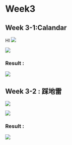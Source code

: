 # Week3
## Week 3-1:Calandar 
HI
![](https://hackmd.io/_uploads/SkOxn1EF3.png)

![](https://hackmd.io/_uploads/Bkm-nyVF3.png)

### Result : 
![](https://hackmd.io/_uploads/Syxla14Yn.png)


## Week 3-2 : 踩地雷
![](https://hackmd.io/_uploads/r1qKn8rK2.png)

![](https://hackmd.io/_uploads/S1oXnyNF3.png)
### Result : 
![](https://hackmd.io/_uploads/SJrZTkNth.png)

